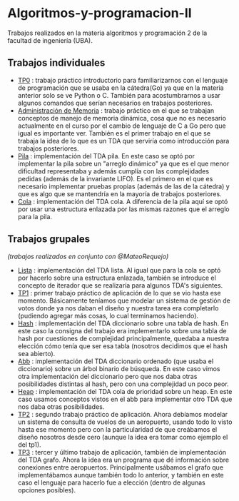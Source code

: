 # Algoritmos-y-programacion-II
Trabajos realizados en la materia algoritmos y programación 2 de la facultad de ingeniería (UBA).

## Trabajos individuales
- [TP0](https://algoritmos-rw.github.io/algo2/tps/tp0/) : trabajo práctico introductorio para familiarizarnos con el lenguaje de programación que se usaba en la cátedra(Go) ya que en la materia anterior solo se ve Python o C. También para acostumbrarnos a usar algunos comandos que serían necesarios en trabajos posteriores.
- [Administración de Memoria](https://algoritmos-rw.github.io/algo2/tps/adminmemoria/) : trabajo práctico en el que se trabajan conceptos de manejo de memoria dinámica, cosa que no es necesario actualmente en el curso por el cambio de lenguaje de C a Go pero que igual es importante ver. También es el primer trabajo en el que se trabaja la idea de lo que es un TDA que serviría como introducción para trabajos posteriores.
- [Pila](https://algoritmos-rw.github.io/algo2/tps/pila/) : implementación del TDA pila. En este caso se optó por implementar la pila sobre un "arreglo dinámico" ya que es el que menor dificultad representaba y además cumplía con las complejidades pedidas (además de la invariante LIFO). Es el primero en el que es necesario implementar pruebas propias (además de las de la cátedra) y que es algo que se mantendría en la mayoría de trabajos posteriores.
- [Cola](https://algoritmos-rw.github.io/algo2/tps/cola/) : implementación del TDA cola. A diferencia de la pila aquí se optó por usar una estructura enlazada por las mismas razones que el arreglo para la pila.

## Trabajos grupales
_(trabajos realizados en conjunto con @MateoRequejo)_

- [Lista](https://algoritmos-rw.github.io/algo2/tps/lista/) : implementación del TDA lista. Al igual que para la cola se optó por hacerlo sobre una estructura enlazada, también se introduce el concepto de iterador que se realizaría para algunos TDA's siguientes.
- [TP1](https://algoritmos-rw.github.io/algo2/tps/2023_1/tp1/) : primer trabajo práctico de aplicación de lo que se vio hasta ese momento. Básicamente teníamos que modelar un sistema de gestión de votos donde ya nos daban el diseño y nuestra tarea era completarlo (pudiendo agregar más cosas, lo cual terminamos haciendo).
- [Hash](https://algoritmos-rw.github.io/algo2/tps/hash/) : implementación del TDA diccionario sobre una tabla de hash. En este caso la consigna del trabajo era implementarlo sobre una tabla de hash por cuestiones de complejidad principalmente, quedaba a nuestra elección cómo tenía que ser esa tabla (nosotros decidimos que el hash sea abierto).
- [Abb](https://algoritmos-rw.github.io/algo2/tps/abb/) : implementación del TDA diccionario ordenado (que usaba el diccionario) sobre un árbol binario de búsqueda. En este caso vimos otra implementación del diccionario pero que nos daba otras posibilidades distintas al hash, pero con una complejidad un poco peor.
- [Heap](https://algoritmos-rw.github.io/algo2/tps/heap/) : implementación del TDA cola de prioridad sobre un heap. En este caso usamos conceptos vistos en el abb para implementar otro TDA que nos daba otras posibilidades.
- [TP2](https://algoritmos-rw.github.io/algo2/tps/2023_1/tp2/) : segundo trabajo práctico de aplicación. Ahora debíamos modelar un sistema de consulta de vuelos de un aeropuerto, usando todo lo visto hasta ese momento pero con la particularidad de que creábamos el diseño nosotros desde cero (aunque la idea era tomar como ejemplo el del tp1).
- [TP3](https://algoritmos-rw.github.io/algo2/tps/2023_1/tp3/) : tercer y último trabajo de aplicación, también de implementación del TDA grafo. Ahora la idea era un programa que dé información sobre conexiones entre aeropuertos. Principalmente usábamos el grafo que implementábamos aunque también todo lo anterior, y también en este caso el lenguaje para hacerlo fue a elección (dentro de algunas opciones posibles).
